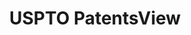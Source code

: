 ---
layout: default
bigquery: https://console.cloud.google.com/bigquery?p=patents-public-data&d=patentsview&page=dataset
citation: Attribution should be given to PatentsView for use, distribution, or derivative
  works.
code: https://github.com/CSSIP-AIR/PatentsView-Code-Snippets/
contributors: USPTO
cost: None
description: 'PatentsView includes US patent data including raw data (summaries, applications,
  pregrant applications), disambugations of inventors and assignees, and inventor
  gender estimates.  Also foreign priority data, # of figures and sheets, and government
  interest statements.'
documentation: https://patentsview.org/query/builder-faqs
last_edit: Mon, 04 Apr 2022 19:02:57 GMT
location: https://patentsview.org/
maintained_by: USPTO
record_creation_timestamp: 12/2/2020 17:20:46
schema_fields: '[''category_id'', ''kind'', ''abstract'', ''rawassignee_id'', ''field_id'',
  ''exemplary'', ''disamb_assignee_id_20200929'', ''name_last'', ''city'', ''inventor_id'',
  ''series_code'', ''designation'', ''rawlocation_id'', ''subclass_id'', ''id'', ''male'',
  ''latitude'', ''group'', ''role'', ''disamb_inventor_id_20170307'', ''disamb_inventor_id_20201229'',
  ''longitude'', ''disamb_inventor_id_20171003'', ''term_grant'', ''disamb_inventor_id_20170808'',
  ''name'', ''dependent'', ''disamb_inventor_id_20190820'', ''disamb_assignee_id_20191231'',
  ''county'', ''section'', ''disamb_inventor_id_20200929'', ''field_title'', ''disamb_inventor_id_20171226'',
  ''disamb_inventor_id_20200331'', ''disamb_assignee_id_20190820'', ''term_disclaimer'',
  ''text'', ''disamb_inventor_id_20180528'', ''assignee_id'', ''application_id'',
  ''category'', ''latin_name'', ''relkind'', ''status'', ''state'', ''applicant_type'',
  ''ipc_class'', ''disamb_inventor_id_20191008'', ''sequence'', ''subgroup'', ''rel_id'',
  ''organization_id'', ''disamb_inventor_id_20181127'', ''_371_date'', ''withdrawn'',
  ''classification_data_source'', ''uuid'', ''group_id'', ''number'', ''classification_status'',
  ''rule_47'', ''type'', ''disamb_assignee_id_20181127'', ''country'', ''section_id'',
  ''organization'', ''country_transformed'', ''publication_number'', ''fname'', ''f102_date'',
  ''symbol_position'', ''level_two'', ''lawyer_id'', ''doc_type'', ''subgroup_id'',
  ''gi_statement'', ''male_flag'', ''doctype'', ''classification_value'', ''subsection_id'',
  ''disamb_inventor_id_20191231'', ''state_fips'', ''lapse_of_patent'', ''disamb_inventor_id_20190312'',
  ''variety'', ''length'', ''reldocno'', ''patent_id'', ''action_date'', ''latlong'',
  ''contract_award_number'', ''classification_level'', ''term_extension'', ''county_fips'',
  ''sector_title'', ''num_sheets'', ''ipc_version_indicator'', ''lname'', ''disamb_assignee_id_20200630'',
  ''level_one'', ''rawinventor_id'', ''mainclass_id'', ''citation_id'', ''f371_date'',
  ''disamb_assignee_id_20191008'', ''num_claims'', ''disclaimer_date'', ''title'',
  ''deceased'', ''subcategory_id'', ''_102_date'', ''disamb_inventor_id_20200630'',
  ''level_three'', ''date'', ''disamb_assignee_id_20200331'', ''filename'', ''attribution_status'',
  ''disamb_assignee_id_20190312'', ''num_figures'', ''subclass'', ''name_first'',
  ''num'', ''main_group'', ''location_id'']'
shortname: patentsview
tags:
- disambiguation
- United States
- gender
terms_of_use: Creative Commons Attribution 4.0 International License.
timeframe: 1963-1999
title: USPTO PatentsView
uuid: cf1780b1-e265-4e49-8d1d-83b9cfe0fd9a
---